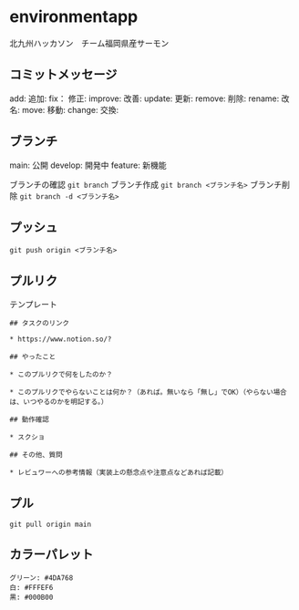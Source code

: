 # environmentapp
北九州ハッカソン　チーム福岡県産サーモン

## コミットメッセージ
add: 追加:
fix： 修正:
improve: 改善:
update: 更新:
remove: 削除:
rename: 改名:
move: 移動:
change: 交換:

## ブランチ
main: 公開
develop: 開発中
feature: 新機能

ブランチの確認 `git branch`
ブランチ作成 `git branch <ブランチ名>`
ブランチ削除 `git branch -d <ブランチ名>`

## プッシュ
`git push origin <ブランチ名>`

## プルリク
テンプレート
```
## タスクのリンク

* https://www.notion.so/?

## やったこと

* このプルリクで何をしたのか？

* このプルリクでやらないことは何か？（あれば。無いなら「無し」でOK）（やらない場合は、いつやるのかを明記する。）

## 動作確認

* スクショ

## その他、質問

* レビュワーへの参考情報（実装上の懸念点や注意点などあれば記載）
```

## プル
`git pull origin main`

## カラーパレット
```
グリーン: #4DA768
白: #FFFEF6
黒: #000B00
```
